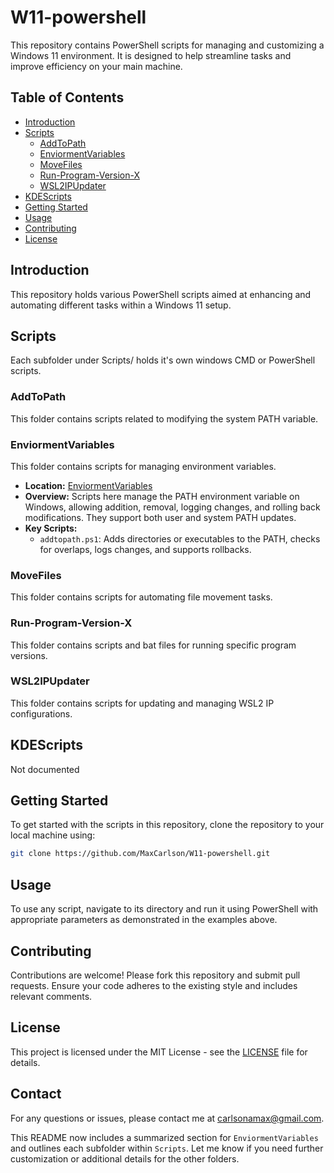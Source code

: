 # W11-powershell

This repository contains PowerShell scripts for managing and customizing a Windows 11 environment. It is designed to help streamline tasks and improve efficiency on your main machine.

## Table of Contents
- [Introduction](#introduction)
- [Scripts](#scripts)
  - [AddToPath](#addtopath)
  - [EnviormentVariables](#enviormentvariables)
  - [MoveFiles](#movefiles)
  - [Run-Program-Version-X](#run-program-version-x)
  - [WSL2IPUpdater](#wsl2ipupdater)
- [KDEScripts](#kdescripts)
- [Getting Started](#getting-started)
- [Usage](#usage)
- [Contributing](#contributing)
- [License](#license)

## Introduction
This repository holds various PowerShell scripts aimed at enhancing and automating different tasks within a Windows 11 setup.

## Scripts
Each subfolder under Scripts/ holds it's own windows CMD or PowerShell scripts.

### AddToPath
This folder contains scripts related to modifying the system PATH variable.

### EnviormentVariables
This folder contains scripts for managing environment variables.

- **Location:** [EnviormentVariables](https://github.com/MaxCarlson/W11-powershell/tree/master/Scripts/EnviormentVariables)
- **Overview:** Scripts here manage the PATH environment variable on Windows, allowing addition, removal, logging changes, and rolling back modifications. They support both user and system PATH updates.
- **Key Scripts:**
  - `addtopath.ps1`: Adds directories or executables to the PATH, checks for overlaps, logs changes, and supports rollbacks.

### MoveFiles
This folder contains scripts for automating file movement tasks.

### Run-Program-Version-X
This folder contains scripts and bat files for running specific program versions.

### WSL2IPUpdater
This folder contains scripts for updating and managing WSL2 IP configurations.

## KDEScripts
Not documented

## Getting Started
To get started with the scripts in this repository, clone the repository to your local machine using:
```bash
git clone https://github.com/MaxCarlson/W11-powershell.git
```

## Usage
To use any script, navigate to its directory and run it using PowerShell with appropriate parameters as demonstrated in the examples above.

## Contributing
Contributions are welcome! Please fork this repository and submit pull requests. Ensure your code adheres to the existing style and includes relevant comments.

## License
This project is licensed under the MIT License - see the [LICENSE](LICENSE) file for details.

## Contact
For any questions or issues, please contact me at carlsonamax@gmail.com.

This README now includes a summarized section for `EnviormentVariables` and outlines each subfolder within `Scripts`. Let me know if you need further customization or additional details for the other folders.
